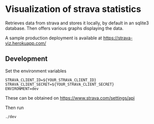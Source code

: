 # Visualization of strava statistics

Retrieves data from strava and stores it locally, by default in an sqlite3 database. Then offers various graphs displaying the data.

A sample production deployment is available at https://strava-viz.herokuapp.com/

## Development

Set the environment variables

```
STRAVA_CLIENT_ID=${YOUR_STRAVA_CLIENT_ID}
STRAVA_CLIENT_SECRET=${YOUR_STRAVA_CLIENT_SECRET}
ENVIRONMENT=dev
```

These can be obtained on https://www.strava.com/settings/api

Then run

```
./dev
```
